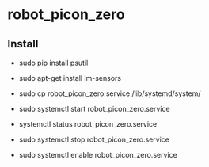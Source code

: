 # robot_picon_zero

## Install
* sudo pip install psutil
* sudo apt-get install lm-sensors
    
* sudo cp robot_picon_zero.service /lib/systemd/system/
* sudo systemctl start robot_picon_zero.service
* systemctl status robot_picon_zero.service
* sudo systemctl stop robot_picon_zero.service
* sudo systemctl enable robot_picon_zero.service
